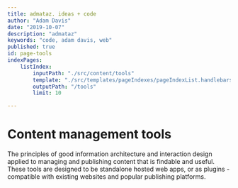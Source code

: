 ```yaml
---
title: admataz. ideas + code
author: "Adam Davis"
date: "2019-10-07"
description: "admataz"
keywords: "code, adam davis, web"
published: true
id: page-tools
indexPages: 
    listIndex:
        inputPath: "./src/content/tools"
        template: "./src/templates/pageIndexes/pageIndexList.handlebars"
        outputPath: "/tools"
        limit: 10

---
```


# Content management tools

The principles of good information architecture and interaction design applied to managing and publishing content that is findable and useful. These tools are designed to be standalone hosted web apps, or as plugins - compatible with existing websites and popular publishing platforms. 

